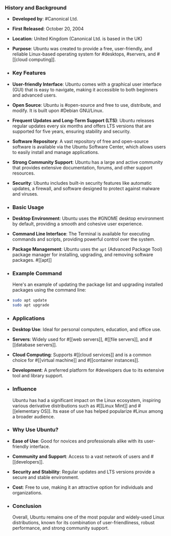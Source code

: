 ### **History and Background**
- **Developed by**: #Canonical Ltd.
- **First Released**: October 20, 2004
- **Location**: United Kingdom (Canonical Ltd. is based in the UK)
- **Purpose**: Ubuntu was created to provide a free, user-friendly, and reliable Linux-based operating system for #desktops, #servers, and #[[cloud computing]].
- ### **Key Features**
- **User-friendly Interface**: Ubuntu comes with a graphical user interface (GUI) that is easy to navigate, making it accessible to both beginners and advanced users.
- **Open Source**: Ubuntu is #open-source and free to use, distribute, and modify. It is built upon #Debian GNU/Linux.
- **Frequent Updates and Long-Term Support (LTS)**: Ubuntu releases regular updates every six months and offers LTS versions that are supported for five years, ensuring stability and security.
- **Software Repository**: A vast repository of free and open-source software is available via the Ubuntu Software Center, which allows users to easily install and manage applications.
- **Strong Community Support**: Ubuntu has a large and active community that provides extensive documentation, forums, and other support resources.
- **Security**: Ubuntu includes built-in security features like automatic updates, a firewall, and software designed to protect against malware and viruses.
- ### **Basic Usage**
- **Desktop Environment**: Ubuntu uses the #GNOME desktop environment by default, providing a smooth and cohesive user experience.
- **Command Line Interface**: The Terminal is available for executing commands and scripts, providing powerful control over the system.
- **Package Management**: Ubuntu uses the `apt` (Advanced Package Tool) package manager for installing, upgrading, and removing software packages. #[[apt]]
- ### **Example Command**
  
  Here's an example of updating the package list and upgrading installed packages using the command line:
- ```bash
  sudo apt update
  sudo apt upgrade
  ```
- ### **Applications**
- **Desktop Use**: Ideal for personal computers, education, and office use.
- **Servers**: Widely used for #[[web servers]], #[[file servers]], and #[[database servers]].
- **Cloud Computing**: Supports #[[cloud services]] and is a common choice for #[[virtual machine]] and #[[container instances]].
- **Development**: A preferred platform for #developers due to its extensive tool and library support.
- ### **Influence**
  
  Ubuntu has had a significant impact on the Linux ecosystem, inspiring various derivative distributions such as #[[Linux Mint]] and #[[elementary OS]]. Its ease of use has helped popularize #Linux among a broader audience.
- ### **Why Use Ubuntu?**
- **Ease of Use**: Good for novices and professionals alike with its user-friendly interface.
- **Community and Support**: Access to a vast network of users and #[[developers]].
- **Security and Stability**: Regular updates and LTS versions provide a secure and stable environment.
- **Cost**: Free to use, making it an attractive option for individuals and organizations.
- ### **Conclusion**
  
  Overall, Ubuntu remains one of the most popular and widely-used Linux distributions, known for its combination of user-friendliness, robust performance, and strong community support.